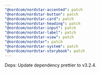 ```yaml
---
"@nordcom/nordstar-accented": patch
"@nordcom/nordstar-button": patch
"@nordcom/nordstar-card": patch
"@nordcom/nordstar-heading": patch
"@nordcom/nordstar-input": patch
"@nordcom/nordstar-label": patch
"@nordcom/nordstar-view": patch
"@nordcom/nordstar": patch
"@nordcom/nordstar-system": patch
"@nordcom/nordstar-storybook": patch
---
```


Deps: Update dependency prettier to v3.2.4.
